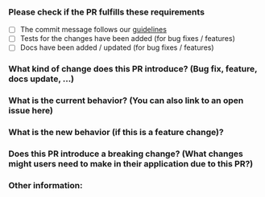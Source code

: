### Please check if the PR fulfills these requirements

- [ ] The commit message follows our [guidelines](https://github.com/oasis-engine/engine/blob/main/.github/COMMIT_MESSAGE_CONVENTION.md)
- [ ] Tests for the changes have been added (for bug fixes / features)
- [ ] Docs have been added / updated (for bug fixes / features)

### What kind of change does this PR introduce? (Bug fix, feature, docs update, ...)

### What is the current behavior? (You can also link to an open issue here)

### What is the new behavior (if this is a feature change)?

### Does this PR introduce a breaking change? (What changes might users need to make in their application due to this PR?)

### Other information: